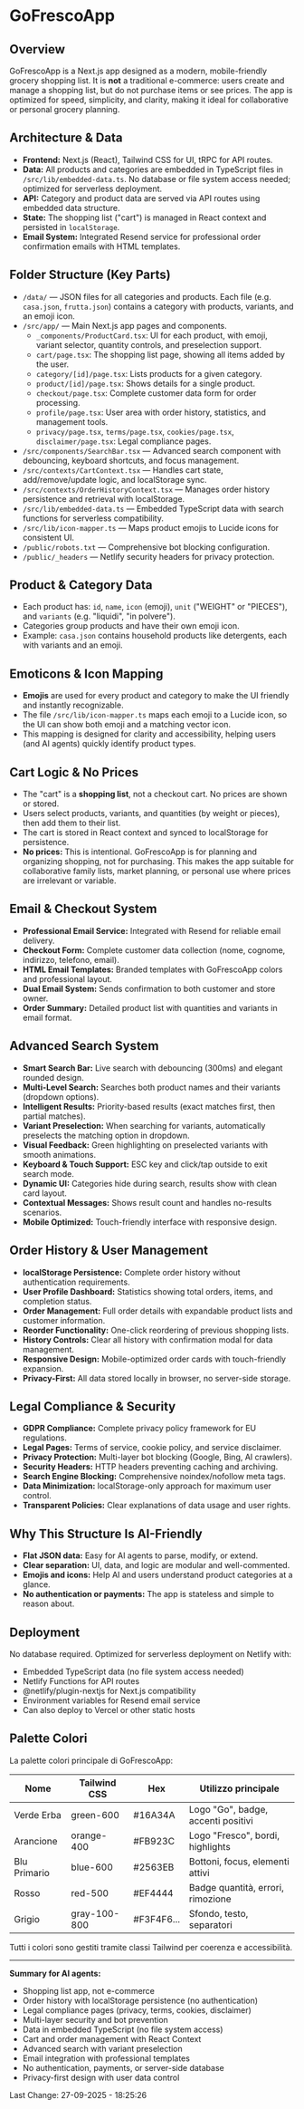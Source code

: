 # GoFrescoApp

## Overview

GoFrescoApp is a Next.js app designed as a modern, mobile-friendly grocery shopping list. It is **not** a traditional e-commerce: users create and manage a shopping list, but do not purchase items or see prices. The app is optimized for speed, simplicity, and clarity, making it ideal for collaborative or personal grocery planning.

## Architecture & Data

- **Frontend:** Next.js (React), Tailwind CSS for UI, tRPC for API routes.
- **Data:** All products and categories are embedded in TypeScript files in `/src/lib/embedded-data.ts`. No database or file system access needed; optimized for serverless deployment.
- **API:** Category and product data are served via API routes using embedded data structure.
- **State:** The shopping list ("cart") is managed in React context and persisted in `localStorage`.
- **Email System:** Integrated Resend service for professional order confirmation emails with HTML templates.

## Folder Structure (Key Parts)

- `/data/` — JSON files for all categories and products. Each file (e.g. `casa.json`, `frutta.json`) contains a category with products, variants, and an emoji icon.
- `/src/app/` — Main Next.js app pages and components.
	- `_components/ProductCard.tsx`: UI for each product, with emoji, variant selector, quantity controls, and preselection support.
	- `cart/page.tsx`: The shopping list page, showing all items added by the user.
	- `category/[id]/page.tsx`: Lists products for a given category.
	- `product/[id]/page.tsx`: Shows details for a single product.
	- `checkout/page.tsx`: Complete customer data form for order processing.
	- `profile/page.tsx`: User area with order history, statistics, and management tools.
	- `privacy/page.tsx`, `terms/page.tsx`, `cookies/page.tsx`, `disclaimer/page.tsx`: Legal compliance pages.
- `/src/components/SearchBar.tsx` — Advanced search component with debouncing, keyboard shortcuts, and focus management.
- `/src/contexts/CartContext.tsx` — Handles cart state, add/remove/update logic, and localStorage sync.
- `/src/contexts/OrderHistoryContext.tsx` — Manages order history persistence and retrieval with localStorage.
- `/src/lib/embedded-data.ts` — Embedded TypeScript data with search functions for serverless compatibility.
- `/src/lib/icon-mapper.ts` — Maps product emojis to Lucide icons for consistent UI.
- `/public/robots.txt` — Comprehensive bot blocking configuration.
- `/public/_headers` — Netlify security headers for privacy protection.

## Product & Category Data

- Each product has: `id`, `name`, `icon` (emoji), `unit` ("WEIGHT" or "PIECES"), and `variants` (e.g. "liquidi", "in polvere").
- Categories group products and have their own emoji icon.
- Example: `casa.json` contains household products like detergents, each with variants and an emoji.

## Emoticons & Icon Mapping

- **Emojis** are used for every product and category to make the UI friendly and instantly recognizable.
- The file `/src/lib/icon-mapper.ts` maps each emoji to a Lucide icon, so the UI can show both emoji and a matching vector icon.
- This mapping is designed for clarity and accessibility, helping users (and AI agents) quickly identify product types.

## Cart Logic & No Prices

- The "cart" is a **shopping list**, not a checkout cart. No prices are shown or stored.
- Users select products, variants, and quantities (by weight or pieces), then add them to their list.
- The cart is stored in React context and synced to localStorage for persistence.
- **No prices:** This is intentional. GoFrescoApp is for planning and organizing shopping, not for purchasing. This makes the app suitable for collaborative family lists, market planning, or personal use where prices are irrelevant or variable.

## Email & Checkout System

- **Professional Email Service:** Integrated with Resend for reliable email delivery.
- **Checkout Form:** Complete customer data collection (nome, cognome, indirizzo, telefono, email).
- **HTML Email Templates:** Branded templates with GoFrescoApp colors and professional layout.
- **Dual Email System:** Sends confirmation to both customer and store owner.
- **Order Summary:** Detailed product list with quantities and variants in email format.

## Advanced Search System

- **Smart Search Bar:** Live search with debouncing (300ms) and elegant rounded design.
- **Multi-Level Search:** Searches both product names and their variants (dropdown options).
- **Intelligent Results:** Priority-based results (exact matches first, then partial matches).
- **Variant Preselection:** When searching for variants, automatically preselects the matching option in dropdown.
- **Visual Feedback:** Green highlighting on preselected variants with smooth animations.
- **Keyboard & Touch Support:** ESC key and click/tap outside to exit search mode.
- **Dynamic UI:** Categories hide during search, results show with clean card layout.
- **Contextual Messages:** Shows result count and handles no-results scenarios.
- **Mobile Optimized:** Touch-friendly interface with responsive design.

## Order History & User Management

- **localStorage Persistence:** Complete order history without authentication requirements.
- **User Profile Dashboard:** Statistics showing total orders, items, and completion status.
- **Order Management:** Full order details with expandable product lists and customer information.
- **Reorder Functionality:** One-click reordering of previous shopping lists.
- **History Controls:** Clear all history with confirmation modal for data management.
- **Responsive Design:** Mobile-optimized order cards with touch-friendly expansion.
- **Privacy-First:** All data stored locally in browser, no server-side storage.

## Legal Compliance & Security

- **GDPR Compliance:** Complete privacy policy framework for EU regulations.
- **Legal Pages:** Terms of service, cookie policy, and service disclaimer.
- **Privacy Protection:** Multi-layer bot blocking (Google, Bing, AI crawlers).
- **Security Headers:** HTTP headers preventing caching and archiving.
- **Search Engine Blocking:** Comprehensive noindex/nofollow meta tags.
- **Data Minimization:** localStorage-only approach for maximum user control.
- **Transparent Policies:** Clear explanations of data usage and user rights.

## Why This Structure Is AI-Friendly

- **Flat JSON data:** Easy for AI agents to parse, modify, or extend.
- **Clear separation:** UI, data, and logic are modular and well-commented.
- **Emojis and icons:** Help AI and users understand product categories at a glance.
- **No authentication or payments:** The app is stateless and simple to reason about.

## Deployment

No database required. Optimized for serverless deployment on Netlify with:
- Embedded TypeScript data (no file system access needed)
- Netlify Functions for API routes
- @netlify/plugin-nextjs for Next.js compatibility
- Environment variables for Resend email service
- Can also deploy to Vercel or other static hosts

## Palette Colori

La palette colori principale di GoFrescoApp:

| Nome         | Tailwind CSS | Hex        | Utilizzo principale                |
|--------------|--------------|------------|------------------------------------|
| Verde Erba   | green-600    | #16A34A    | Logo "Go", badge, accenti positivi |
| Arancione    | orange-400   | #FB923C    | Logo "Fresco", bordi, highlights   |
| Blu Primario | blue-600     | #2563EB    | Bottoni, focus, elementi attivi    |
| Rosso        | red-500      | #EF4444    | Badge quantità, errori, rimozione  |
| Grigio       | gray-100-800 | #F3F4F6... | Sfondo, testo, separatori          |

Tutti i colori sono gestiti tramite classi Tailwind per coerenza e accessibilità.

---

**Summary for AI agents:**
- Shopping list app, not e-commerce
- Order history with localStorage persistence (no authentication)
- Legal compliance pages (privacy, terms, cookies, disclaimer)
- Multi-layer security and bot prevention
- Data in embedded TypeScript (no file system access)
- Cart and order management with React Context
- Advanced search with variant preselection
- Email integration with professional templates
- No authentication, payments, or server-side database
- Privacy-first design with user data control

Last Change: 27-09-2025 - 18:25:26